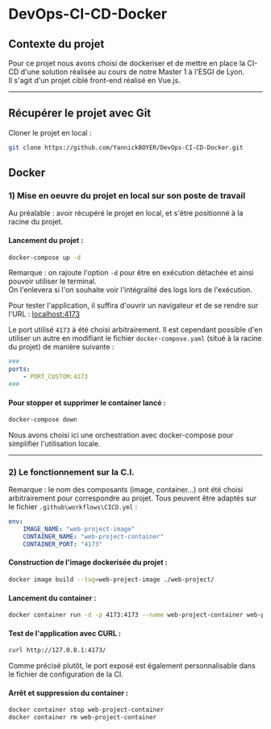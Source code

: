 # DevOps-CI-CD-Docker
## Contexte du projet

Pour ce projet nous avons choisi de dockeriser et de mettre en place la CI-CD d'une solution réalisée au cours de notre Master 1 à l'ESGI de Lyon. \
Il s'agit d'un projet ciblé front-end réalisé en Vue.js.

---

## Récupérer le projet avec Git

Cloner le projet en local :
```sh
git clone https://github.com/YannickBOYER/DevOps-CI-CD-Docker.git
```

## Docker

### 1) Mise en oeuvre du projet en local sur son poste de travail

Au préalable : avoir récupéré le projet en local, et s'être positionné à la racine du projet.

#### Lancement du projet :
```bash
docker-compose up -d
```

Remarque : on rajoute l'option `-d` pour être en exécution détachée et ainsi pouvoir utiliser le terminal. \
On l'enlevera si l'on souhaite voir l'intégralité des logs lors de l'exécution.

Pour tester l'application, il suffira d'ouvrir un navigateur et de se rendre sur l'URL : [localhost:4173](http://localhost:4173/)

Le port utilisé `4173` à été choisi arbitrairement. Il est cependant possible d'en utiliser un autre en modifiant le fichier `docker-compose.yaml` (situé à la racine du projet) de manière suivante : 

```yaml
###
ports:
    - PORT_CUSTOM:4173
###
```

#### Pour stopper et supprimer le container lancé :
```bash
docker-compose down
```
Nous avons choisi ici une orchestration avec docker-compose pour simplifier l'utilisation locale.

---
### 2) Le fonctionnement sur la C.I.

Remarque : le nom des composants (image, container...) ont été choisi arbitrairement pour correspondre au projet.
Tous peuvent être adaptés sur le fichier `.github\workflows\CICD.yml` : 
```yml
env:
    IMAGE_NAME: "web-project-image"
    CONTAINER_NAME: "web-project-container"
    CONTAINER_PORT: "4173"
```

#### Construction de l'image dockerisée du projet :
```sh
docker image build --tag=web-project-image ./web-project/
```

#### Lancement du container :
```sh
docker container run -d -p 4173:4173 --name web-project-container web-project-image
```

#### Test de l'application avec CURL : 
```sh
curl http://127.0.0.1:4173/
```
Comme précisé plutôt, le port exposé est également personnalisable dans le fichier de configuration de la CI.

#### Arrêt et suppression du container : 
```sh
docker container stop web-project-container
docker container rm web-project-container
```
